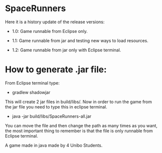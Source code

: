 # SpaceRunners
Here it is a history update of the release versions:

  - 1.0: Game runnable from Eclipse only.
  
  - 1.1: Game runnable from jar and testing new ways to load resources.
  
  - 1.2: Game runnable from jar only with Eclipse terminal.
  
  
# How to generate .jar file:
From Eclipse terminal type:
  - gradlew shadowjar

This will create 2 jar files in build/libs/. Now in order to run the game from the jar file you need to type this in eclipse terminal.
  - java -jar build/libs/SpaceRunners-all.jar

You can move the file and then change the path as many times as you want, the most important thing to remember is that the file is only runnable from Eclipse terminal.

A game made in java made by 4 Unibo Students.
